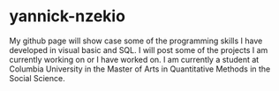 # yannick-nzekio
My github page will show case some of the programming skills I have developed in visual basic and SQL.
I will post some of the projects I am currently working on or I have worked on.
I am currently a student at Columbia University in the Master of Arts in Quantitative Methods in the Social Science.
